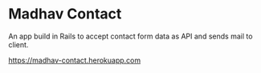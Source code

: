 # Madhav Contact

An app build in Rails to accept contact form data as API and sends mail to client.

https://madhav-contact.herokuapp.com
